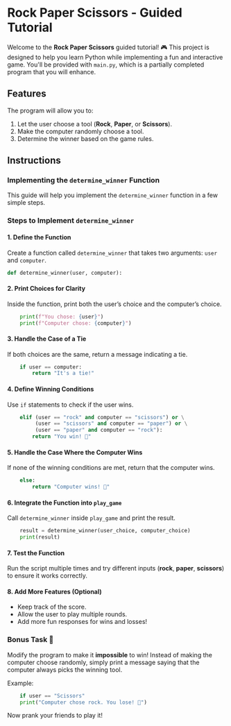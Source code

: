 # Rock Paper Scissors - Guided Tutorial

Welcome to the **Rock Paper Scissors** guided tutorial! 🎮 This project is designed to help you learn Python while implementing a fun and interactive game. You'll be provided with `main.py`, which is a partially completed program that you will enhance.

## Features
The program will allow you to:
1. Let the user choose a tool (**Rock**, **Paper**, or **Scissors**).
2. Make the computer randomly choose a tool.
3. Determine the winner based on the game rules.

## Instructions
### Implementing the `determine_winner` Function
This guide will help you implement the `determine_winner` function in a few simple steps.

### Steps to Implement `determine_winner`

#### 1. Define the Function
Create a function called `determine_winner` that takes two arguments: `user` and `computer`.
```python
def determine_winner(user, computer):
```

#### 2. Print Choices for Clarity
Inside the function, print both the user’s choice and the computer’s choice.
```python
    print(f"You chose: {user}")
    print(f"Computer chose: {computer}")
```

#### 3. Handle the Case of a Tie
If both choices are the same, return a message indicating a tie.
```python
    if user == computer:
        return "It's a tie!"
```

#### 4. Define Winning Conditions
Use `if` statements to check if the user wins.
```python
    elif (user == "rock" and computer == "scissors") or \
         (user == "scissors" and computer == "paper") or \
         (user == "paper" and computer == "rock"):
        return "You win! 🎉"
```

#### 5. Handle the Case Where the Computer Wins
If none of the winning conditions are met, return that the computer wins.
```python
    else:
        return "Computer wins! 🤖"
```

#### 6. Integrate the Function into `play_game`
Call `determine_winner` inside `play_game` and print the result.
```python
    result = determine_winner(user_choice, computer_choice)
    print(result)
```

#### 7. Test the Function
Run the script multiple times and try different inputs (**rock**, **paper**, **scissors**) to ensure it works correctly.

#### 8. Add More Features (Optional)
- Keep track of the score.
- Allow the user to play multiple rounds.
- Add more fun responses for wins and losses!

### Bonus Task 🎯
Modify the program to make it **impossible** to win! Instead of making the computer choose randomly, simply print a message saying that the computer always picks the winning tool.

Example:
```python
    if user == "Scissors"
    print("Computer chose rock. You lose! 🤖")
```

Now prank your friends to play it!

